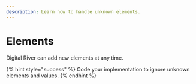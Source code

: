 ```yaml
---
description: Learn how to handle unknown elements.
---
```


# Elements

Digital River can add new elements at any time.&#x20;

{% hint style="success" %}
Code your implementation to ignore unknown elements and values.
{% endhint %}
